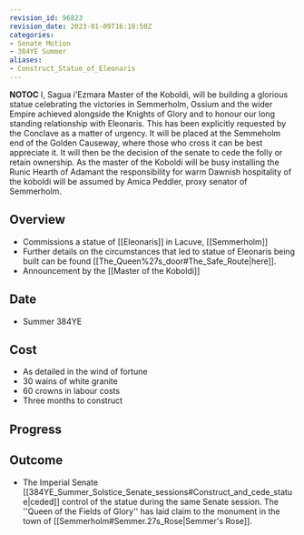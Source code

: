 ```yaml
---
revision_id: 96823
revision_date: 2023-01-09T16:18:50Z
categories:
- Senate Motion
- 384YE Summer
aliases:
- Construct_Statue_of_Eleonaris
---
```



__NOTOC__
 I, Sagua i'Ezmara Master of the Koboldi, will be building a glorious statue celebrating the victories in Semmerholm, Ossium and the wider Empire achieved alongside the Knights of Glory and to honour our long standing relationship with Eleonaris. This has been explicitly requested by the Conclave as a matter of urgency. It will be placed at the Semmeholm end of the Golden Causeway, where those who cross it can be best appreciate it. It will then be the decision of the senate to cede the folly or retain ownership. As the master of the Koboldi will be busy installing the Runic Hearth of Adamant the responsibility for warm Dawnish hospitality of the koboldi will be assumed by Amica Peddler, proxy senator of Semmerholm.
## Overview
* Commissions  a statue of [[Eleonaris]] in Lacuve, [[Semmerholm]] 
* Further details on the circumstances that led to statue of Eleonaris being built can be found [[The_Queen%27s_door#The_Safe_Route|here]].
* Announcement by the [[Master of the Koboldi]]
## Date
* Summer 384YE
## Cost
* As detailed in the wind of fortune
* 30 wains of white granite
* 60 crowns in labour costs
* Three months to construct
## Progress

## Outcome
* The Imperial Senate [[384YE_Summer_Solstice_Senate_sessions#Construct_and_cede_statue|ceded]] control of the statue during the same Senate session. The ''Queen of the Fields of Glory'' has laid claim to the monument in the town of [[Semmerholm#Semmer.27s_Rose|Semmer's Rose]].